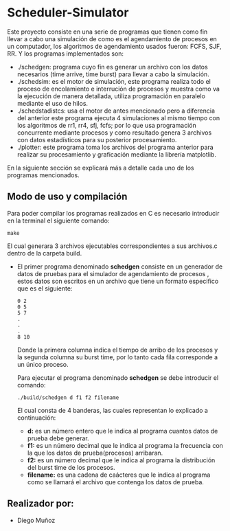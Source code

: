 # Scheduler-Simulator
Este proyecto consiste en una serie de programas que tienen como fin llevar a cabo una simulación de como es el agendamiento de procesos en un computador, los algoritmos de agendamiento usados fueron: FCFS, SJF, RR. Y los programas implementados son:

* ./schedgen: programa cuyo fin es generar un archivo con los datos necesarios (time arrive, time burst) para llevar a cabo la simulación.
* ./schedsim: es el motor de simulación, este programa realiza todo el proceso de encolamiento e interrución de procesos y muestra como va la ejecución de manera detallada, utiliza programación en paralelo mediante el uso de hilos.
* ./schedstadistcs: usa el motor de antes mencionado pero a diferencia del anterior este programa ejecuta 4 simulaciones al mismo tiempo con los algoritmos de rr1, rr4, sfj, fcfs; por lo que usa programación concurrente mediante procesos y como resultado genera 3 archivos con datos estadísticos para su posterior procesamiento.
* ./plotter: este programa toma los archivos del programa anterior para realizar su procesamiento y graficación mediante la librería matplotlib.

En la siguiente sección se explicará más a detalle cada uno de los programas mencionados.


## Modo de uso y compilación
Para poder compilar los programas realizados en C es necesario introducir en la terminal el siguiente comando:                                                       
```
make
```
El cual generara 3 archivos ejecutables correspondientes a sus archivos.c dentro de la carpeta build.
* El primer programa denominado **schedgen** consiste en un generador de datos de pruebas para el simulador de agendamiento de procesos , estos datos son escritos en un archivo   que tiene un formato especifico que es el siguiente:
  ```
  0 2
  0 5 
  5 7
  .
  .
  .
  8 10
  ```
  Donde la primera columna indica el tiempo de arribo de los procesos y la segunda columna su burst time, por lo tanto cada fila corresponde a un único proceso.
  
  Para ejecutar el programa denominado **schedgen** se debe introducir el comando:
  ```
  ./build/schedgen d f1 f2 filename                                                                                                               
  ```
  El cual consta de 4 banderas, las cuales representan lo explicado a continuación:
  * **d:** es un número entero que le indica al programa cuantos datos de prueba debe generar.
  * **f1:** es un número decimal que le indica al programa la frecuencia con la que los datos de prueba(procesos) arribaran.
  * **f2:** es un número decimal que le indica al programa la distribución del burst time de los procesos.
  * **filename:** es una cadena de caácteres que le indica al programa como se llamará el archivo que contenga los datos de prueba.
  
<!--Si se requiere ayuda y saldrá un mensaje como este:
```
chat_server distributes encrypted chat messages between connected clients.

Usage:
  chat_server [-d] <port>
  chat_server -h

Options:
  -h             Help, show this screen.
  -d             Daemon mode.
```
Si se desea que se levante el servidor se usa:                                                                                         
```
./chat_server 8080
```
Si se desea que el servidor está ejecutandose en segundo plano se introduce:                                                         
```
./chat_server -d 8080
```
Para conocer si el servidor está corriendo en el segundo plano, se recomienda el siguiente comando:                   
```
lsof -i                                                                              
```
Para acabar con el proceso del servidor(siempre y cuando esté en segundo plano) se introduce el comando:
```
sudo kill <pid_del_proceso>
```
En cuanto al **cliente**, se requiere dos o más clientes se introduce los siguientes comandos:                                                                 
```
./chat_client –h                                                                                                                 
```
Si se requiere ayuda, se mostrará el siguiente mensaje:
```
./chat_client –h
chat_client connects to a remote chat_server service, allows the user to send messages to the chat group and displays chat messages from other clients.

Usage:
  chat_client –u <user> -p <password> <ip> <port>
  chat_client -h

Options:
  -h             Help, show this screen.
  -u             Specify the username.
  -p             Specify the password.
```
Para que un usuario se conecte se usa:                                                                                                 
```
./chat_client -u <nombre_usuario> -p <contraseña> <ip> <puerto>
```
Cada vez que un cliente se conecta se anuncia esa notificación en los usuarios ya conectados -->                                            

## Realizador por:                                                                                                    
* Diego Muñoz     
